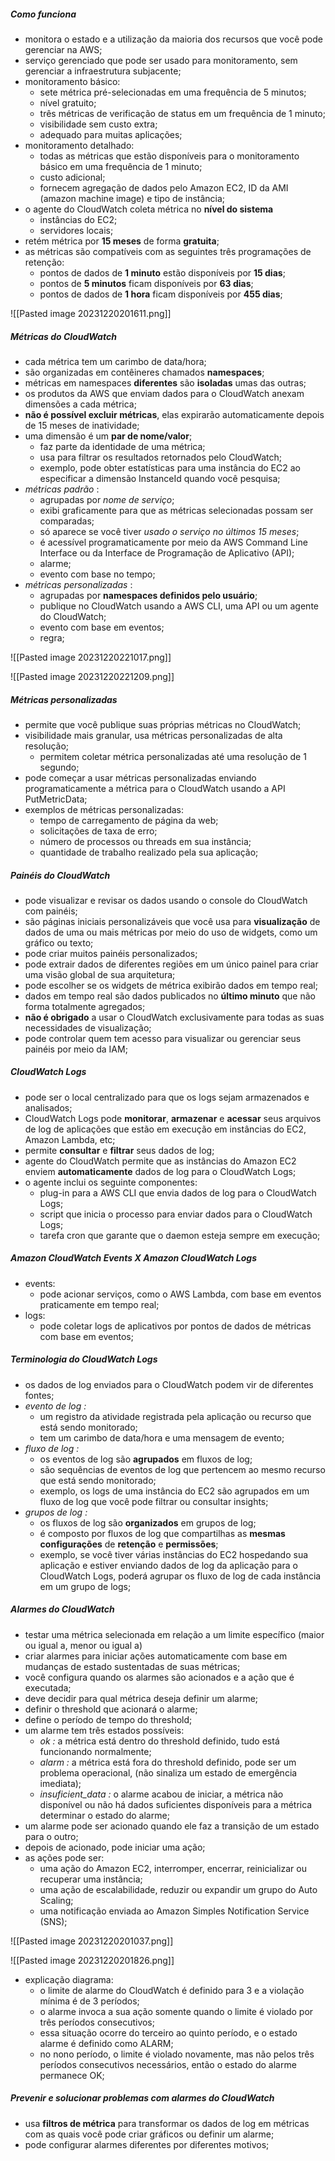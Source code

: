 
##### Como funciona

- monitora o estado e a utilização da maioria dos recursos que você pode gerenciar na AWS; 
- serviço gerenciado que pode ser usado para monitoramento, sem gerenciar a infraestrutura subjacente;
- monitoramento básico:
	- sete métrica pré-selecionadas em uma frequência de 5 minutos;
	- nível gratuito;
	- três métricas de verificação de status em um frequência de 1 minuto;
	- visibilidade sem custo extra;
	- adequado para muitas aplicações;
- monitoramento detalhado:
	- todas as métricas que estão disponíveis para o monitoramento básico em uma frequência de 1 minuto;
	- custo adicional;
	- fornecem agregação de dados pelo Amazon EC2, ID da AMI (amazon machine image) e tipo de instância;
- o agente do CloudWatch coleta métrica no **nível do sistema**
	- instâncias do EC2;
	- servidores locais;
- retém métrica por **15 meses** de forma **gratuita**;
- as métricas são compatíveis com as seguintes três programações de retenção:
	- pontos de dados de **1 minuto** estão disponíveis por **15 dias**;
	- pontos de **5 minutos** ficam disponíveis por **63 dias**;
	- pontos de dados de **1 hora** ficam disponíveis por **455 dias**;

![[Pasted image 20231220201611.png]]

##### Métricas do CloudWatch

- cada métrica tem um carimbo de data/hora;
- são organizadas em contêineres chamados **namespaces**;
- métricas em namespaces **diferentes** são **isoladas** umas das outras;
- os produtos da AWS que enviam dados para o CloudWatch anexam dimensões a cada métrica;
- **não é possível excluir métricas**, elas expirarão automaticamente depois de 15 meses de inatividade;
- uma dimensão é um **par de nome/valor**;
	- faz parte da identidade de uma métrica;
	- usa para filtrar os resultados retornados pelo CloudWatch;
	- exemplo, pode obter estatísticas para uma instância do EC2 ao especificar a dimensão InstanceId quando você pesquisa;
- *métricas padrão* :
	- agrupadas por *nome de serviço*;
	- exibi graficamente para que as métricas selecionadas possam ser comparadas;
	- só aparece se você tiver *usado o serviço no últimos 15 meses*;
	- é acessível programaticamente por meio da AWS Command Line Interface ou da Interface de Programação de Aplicativo (API);
	- alarme;
	- evento com base no tempo;
- *métricas personalizadas* :
	- agrupadas por **namespaces definidos pelo usuário**;
	- publique no CloudWatch usando a AWS CLI, uma API ou um agente do CloudWatch;
	- evento com base em eventos;
	- regra;

![[Pasted image 20231220221017.png]]

![[Pasted image 20231220221209.png]]

##### Métricas personalizadas

- permite que você publique suas próprias métricas no CloudWatch;
- visibilidade mais granular, usa métricas personalizadas de alta resolução;
	- permitem coletar métrica personalizadas até uma resolução de 1 segundo;
- pode começar a usar métricas personalizadas enviando programaticamente a métrica para o CloudWatch usando a API PutMetricData;
- exemplos de métricas personalizadas:
	- tempo de carregamento de página da web;
	- solicitações de taxa de erro;
	- número de processos ou threads em sua instância;
	- quantidade de trabalho realizado pela sua aplicação;

##### Painéis do CloudWatch

- pode visualizar e revisar os dados usando o console do CloudWatch com painéis;
- são páginas iniciais personalizáveis que você usa para **visualização** de dados de uma ou mais métricas por meio do uso de widgets, como um gráfico ou texto;
- pode criar muitos painéis personalizados;
- pode extrair dados de diferentes regiões em um único painel para criar uma visão global de sua arquitetura;
- pode escolher se os widgets de métrica exibirão dados em tempo real;
- dados em tempo real são dados publicados no **último minuto** que não forma totalmente agregados;
- **não é obrigado** a usar o CloudWatch exclusivamente para todas as suas necessidades de visualização;
- pode controlar quem tem acesso para visualizar ou gerenciar seus painéis por meio da IAM;

##### CloudWatch Logs

- pode ser o local centralizado para que os logs sejam armazenados e analisados;
- CloudWatch Logs pode **monitorar**, **armazenar** e **acessar** seus arquivos de log de aplicações que estão em execução em instâncias do EC2, Amazon Lambda, etc;
- permite **consultar** e **filtrar** seus dados de log;
- agente do CloudWatch permite que as instâncias do Amazon EC2 enviem **automaticamente** dados de log para o CloudWatch Logs;
- o agente inclui os seguinte componentes:
	- plug-in para a AWS CLI que envia dados de log para o CloudWatch Logs;
	- script que inicia o processo para enviar dados para o CloudWatch Logs;
	- tarefa cron que garante que o daemon esteja sempre em execução;

##### Amazon CloudWatch Events X Amazon CloudWatch Logs

- events:
	- pode acionar serviços, como o AWS Lambda, com base em eventos praticamente em tempo real;
- logs:
	- pode coletar logs de aplicativos por pontos de dados de métricas com base em eventos;
##### Terminologia do CloudWatch Logs

- os dados de log enviados para o CloudWatch podem vir de diferentes fontes;
- *evento de log :*
	- um registro da atividade registrada pela aplicação ou recurso que está sendo monitorado;
	- tem um carimbo de data/hora e uma mensagem de evento;
- *fluxo de log :*
	- os eventos de log são **agrupados** em fluxos de log;
	- são sequências de eventos de log que pertencem ao mesmo recurso que está sendo monitorado;
	- exemplo, os logs de uma instância do EC2 são agrupados em um fluxo de log que você pode filtrar ou consultar insights;
- *grupos de log :*
	- os fluxos de log são **organizados** em grupos de log;
	- é composto por fluxos de log que compartilhas as **mesmas configurações** de **retenção** e **permissões**;
	- exemplo, se você tiver várias instâncias do EC2 hospedando sua aplicação e estiver enviando dados de log da aplicação para o CloudWatch Logs, poderá agrupar os fluxo de log de cada instância em um grupo de logs;

##### Alarmes do CloudWatch

- testar uma métrica selecionada em relação a um limite específico (maior ou igual a, menor ou igual a)
- criar alarmes para iniciar ações automaticamente com base em mudanças de estado sustentadas de suas métricas;
- você configura quando os alarmes são acionados e a ação que é executada;
- deve decidir para qual métrica deseja definir um alarme;
- definir o threshold que acionará o alarme;
- define o período de tempo do threshold;
- um alarme tem três estados possíveis:
	- *ok :* a métrica está dentro do threshold definido, tudo está funcionando normalmente;
	- *alarm :* a métrica está fora do threshold definido, pode ser um problema operacional, (não sinaliza um estado de emergência imediata);
	- *insuficient_data :* o alarme acabou de iniciar, a métrica não disponível ou não há dados suficientes disponíveis para a métrica determinar o estado do alarme;
- um alarme pode ser acionado quando ele faz a transição de um estado para o outro;
- depois de acionado, pode iniciar uma ação;
- as ações pode ser:
	- uma ação do Amazon EC2, interromper, encerrar, reinicializar ou recuperar uma instância;
	- uma ação de escalabilidade, reduzir ou expandir um grupo do Auto Scaling;
	- uma notificação enviada ao Amazon Simples Notification Service (SNS);

![[Pasted image 20231220201037.png]]

![[Pasted image 20231220201826.png]]

- explicação diagrama:
	- o limite de alarme do CloudWatch é definido para 3 e a violação mínima é de 3 períodos;
	- o alarme invoca a sua ação somente quando o limite é violado por três períodos consecutivos;
	- essa situação ocorre do terceiro ao quinto período, e o estado alarme é definido como ALARM;
	- no nono período, o limite é violado novamente, mas não pelos três períodos consecutivos necessários, então o estado do alarme permanece OK; 
##### Prevenir e solucionar problemas com alarmes do CloudWatch

- usa **filtros de métrica** para transformar os dados de log em métricas com as quais você pode criar gráficos ou definir um alarme;
- pode configurar alarmes diferentes por diferentes motivos;
